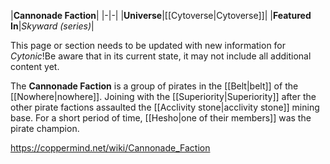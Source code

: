 |**Cannonade Faction**|
|-|-|
|**Universe**|[[Cytoverse\|Cytoverse]]|
|**Featured In**|*Skyward (series)*|

This page or section needs to be updated with new information for *Cytonic*!Be aware that in its current state, it may not include all additional content yet.

The **Cannonade Faction** is a group of pirates in the [[Belt\|belt]] of the [[Nowhere\|nowhere]]. Joining with the [[Superiority\|Superiority]] after the other pirate factions assaulted the [[Acclivity stone\|acclivity stone]] mining base.
For a short period of time, [[Hesho\|one of their members]] was the pirate champion.



https://coppermind.net/wiki/Cannonade_Faction